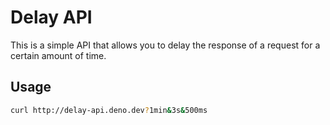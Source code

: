 # Delay API

This is a simple API that allows you to delay the response of a request for a certain amount of time.

## Usage

```bash
curl http://delay-api.deno.dev?1min&3s&500ms
```
